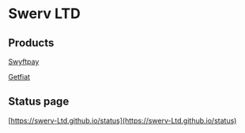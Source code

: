 # Swerv LTD

## Products
[Swyftpay](https://swyftpay.io)

[Getfiat](https://getfiat.io)

## Status page
[https://swerv-Ltd.github.io/status](https://swerv-Ltd.github.io/status)
